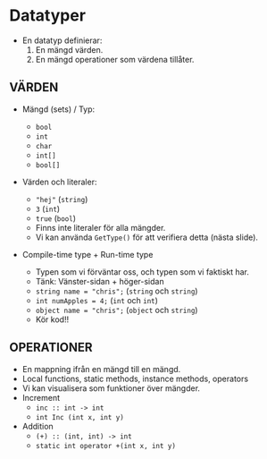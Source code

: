 Datatyper
=========

- En datatyp definierar:
  1. En mängd värden.
  2. En mängd operationer som värdena tillåter.

## VÄRDEN

- Mängd (sets) / Typ:
  - `bool`
  - `int`
  - `char`
  - `int[]`
  - `bool[]`

- Värden och literaler:
  - `"hej"`  (`string`)
  - `3`      (`int`)
  - `true`   (`bool`)
  - Finns inte literaler för alla mängder.
  - Vi kan använda `GetType()` för att verifiera detta (nästa slide).

- Compile-time type + Run-time type
  - Typen som vi förväntar oss, och typen som vi faktiskt har.
  - Tänk: Vänster-sidan + höger-sidan
  - `string name = "chris";`  (`string` och `string`)
  - `int numApples = 4;`      (`int` och `int`)
  - `object name = "chris";`  (`object` och `string`)
  - Kör kod!!


## OPERATIONER

- En mappning ifrån en mängd till en mängd.
- Local functions, static methods, instance methods, operators
- Vi kan visualisera som funktioner över mängder.
- Increment
  * `inc :: int -> int`
  * `int Inc (int x, int y)`
- Addition
  * `(+) :: (int, int) -> int`
  * `static int operator +(int x, int y)`
